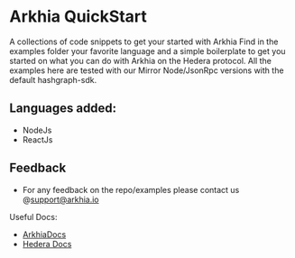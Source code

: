 # Arkhia QuickStart

A  collections of code snippets to get your started with Arkhia 
Find in the examples folder your favorite language and a simple boilerplate to get you started on what you can do with Arkhia on the Hedera protocol.
All the examples here are tested with our Mirror Node/JsonRpc versions with the default hashgraph-sdk.


## Languages added:

- NodeJs
- ReactJs


## Feedback

- For any feedback on the repo/examples please contact us @support@arkhia.io


Useful Docs:

- [ArkhiaDocs](https://docs.arkhia.io)
- [Hedera Docs](https://docs.hedera.com/guides/)
